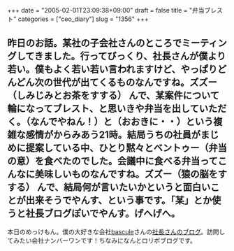 +++
date = "2005-02-01T23:09:38+09:00"
draft = false
title = "弁当ブレスト"
categories = ["ceo_diary"]
slug = "1356"
+++

昨日のお話。某社の子会社さんのところでミーティングしてきました。行ってびっくり、社長さんが僕より若い。僕もよく若い若い言われますけど、やっぱりどんどん次の世代が出てくるものなんですね。ズズー（しみじみとお茶をすする）
んで、某案件について輪になってブレスト、と思いきや弁当を出していただく。（なんでやねん！）と（おおきに・・）という複雑な感情がからみあう21時。結局うちの社員がまじめに提案している中、ひとり黙々とベントゥー（弁当の意）を食べたのでした。会議中に食べる弁当ってこんなに美味しいものなんですね。ズズー（猿の脳をすする）
んで、結局何が言いたいかというと面白いことが出来そうでやんす、という事です。「某」とか使うと社長ブログぽいでやんす。げへげへ。
---
本日のめっけもん。僕の大好きな会社<a href="http://www.bascule.co.jp/" target="_blank">bascule</a>さんの<a href="http://bascule.net/blog/" target="_blank">社長さんのブログ</a>。訪問してみたい会社ナンバーワンです！ちなみになんとロリポブログです。

